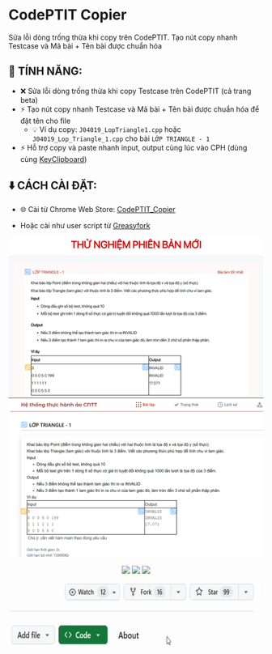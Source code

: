 # CodePTIT Copier

Sửa lỗi dòng trống thừa khi copy trên CodePTIT. Tạo nút copy nhanh Testcase và Mã bài + Tên bài được chuẩn hóa

## 📌 TÍNH NĂNG:

- ❌ Sửa lỗi dòng trống thừa khi copy Testcase trên CodePTIT (cả trang beta)
- ⚡ Tạo nút copy nhanh Testcase và Mã bài + Tên bài được chuẩn hóa để đặt tên cho file
  - 💡 Ví dụ copy: `J04019_LopTriangle1.cpp` hoặc `J04019_Lop_Triangle_1.cpp` cho bài `LỚP TRIANGLE - 1`
- ⚡ Hỗ trợ copy và paste nhanh input, output cùng lúc vào CPH (dùng cùng [KeyClipboard](https://github.com/nvbangg/KeyClipboard))

## ⬇️ CÁCH CÀI ĐẶT:

- 🌐 Cài từ Chrome Web Store: [CodePTIT_Copier](https://chromewebstore.google.com/detail/codeptit-copier/ncckkgpgiplcmbmobjlffkbaaklohhbo)

- Hoặc cài như user script từ [Greasyfork](https://greasyfork.org/vi/scripts/536045-codeptit-copier)

![Demo1](https://raw.githubusercontent.com/nvbangg/CodePTIT_Copier/main/demo/demo1.png)
![Demo2](https://raw.githubusercontent.com/nvbangg/CodePTIT_Copier/main/demo/demo2.png)

<div align="center">
    <a href="https://github.com/nvbangg"><img src="https://img.shields.io/github/followers/nvbangg?label=Follow%20my%20GitHub&logo=github"></a>
    <a href="https://github.com/nvbangg/CodePTIT_Copier"><img src="https://img.shields.io/github/stars/nvbangg/CodePTIT_Copier?label=Star%20this%20repo&logo=github"></a>
    <img src="https://api.visitorbadge.io/api/visitors?path=https%3A%2F%2Fgithub.com%2Fnvbangg%2FCodePTIT_Copier&countColor=blue&textColor=000000" height="20">
    <br>
    <img src="https://raw.githubusercontent.com/nvbangg/nvbangg/main/data/star_follow.gif" height="150">
</div>
